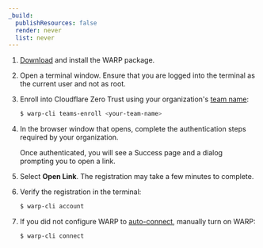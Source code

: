 ```yaml
---
_build:
  publishResources: false
  render: never
  list: never
---
```


1. [Download](https://pkg.cloudflareclient.com/) and install the WARP package.
2. Open a terminal window. Ensure that you are logged into the terminal as the current user and not as root.
3. Enroll into Cloudflare Zero Trust using your organization's [team name](/cloudflare-one/glossary/#team-name):

    ```sh
    $ warp-cli teams-enroll <your-team-name>
    ```

4. In the browser window that opens, complete the authentication steps required by your organization.

    Once authenticated, you will see a Success page and a dialog prompting you to open a link.

5. Select **Open Link**. The registration may take a few minutes to complete.

6. Verify the registration in the terminal:

    ```sh
    $ warp-cli account
    ```

7. If you did not configure WARP to [auto-connect](/cloudflare-one/connections/connect-devices/warp/configure-warp/warp-settings/#auto-connect), manually turn on WARP:

    ```sh
    $ warp-cli connect
    ```
